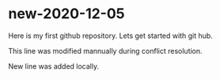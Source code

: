 # new-2020-12-05

Here is my first github repository. Lets get started with git hub.

This line was modified mannually during conflict resolution.
 
 New line was added locally. 